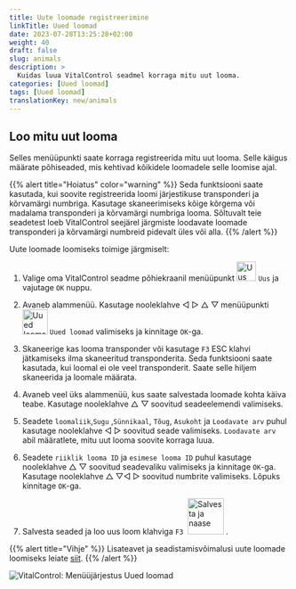 ```yaml
---
title: Uute loomade registreerimine
linkTitle: Uued loomad
date: 2023-07-28T13:25:28+02:00
weight: 40
draft: false
slug: animals
description: >
  Kuidas luua VitalControl seadmel korraga mitu uut looma.
categories: [Uued loomad]
tags: [Uued loomad]
translationKey: new/animals
---
```

## Loo mitu uut looma

Selles menüüpunkti saate korraga registreerida mitu uut looma. Selle käigus määrate põhiseaded, mis kehtivad kõikidele loomadele selle loomise ajal.

{{% alert title="Hoiatus" color="warning" %}}
Seda funktsiooni saate kasutada, kui soovite registreerida loomi järjestikuse transponderi ja kõrvamärgi numbriga. Kasutage skaneerimiseks kõige kõrgema või madalama transponderi ja kõrvamärgi numbriga looma. Sõltuvalt teie seadetest loeb VitalControl seejärel järgmiste loodavate loomade transponderi ja kõrvamärgi numbreid pidevalt üles või alla.
{{% /alert %}}

Uute loomade loomiseks toimige järgmiselt:

1. Valige oma VitalControl seadme põhiekraanil menüüpunkt <img src="/icons/main/new-animal.svg" width="35" align="bottom" alt="Uus loom" /> `Uus` ja vajutage `OK` nuppu.

2. Avaneb alammenüü. Kasutage nooleklahve ◁ ▷ △ ▽ menüüpunkti <img src="/icons/main/new-animals.svg" width="45" align="bottom" alt="Uued loomad" /> `Uued loomad` valimiseks ja kinnitage `OK`-ga.

3. Skaneerige kas looma transponder või kasutage `F3` ESC klahvi jätkamiseks ilma skaneeritud transponderita. Seda funktsiooni saate kasutada, kui loomal ei ole veel transponderit. Saate selle hiljem skaneerida ja loomale määrata.

4. Avaneb veel üks alammenüü, kus saate salvestada loomade kohta käiva teabe. Kasutage nooleklahve △ ▽ soovitud seadeelemendi valimiseks.

5. Seadete `loomaliik`,`Sugu` ,`Sünnikaal`, `Tõug`, `Asukoht` ja `Loodavate arv` puhul kasutage nooleklahve ◁ ▷ soovitud seade valimiseks. `Loodavate arv` abil määratlete, mitu uut looma soovite korraga luua.

6. Seadete `riiklik looma ID` ja `esimese looma ID` puhul kasutage nooleklahve △ ▽ soovitud seadevaliku valimiseks ja kinnitage `OK`-ga. Kasutage nooleklahve △ ▽◁ ▷ soovitud numbrite valimiseks. Lõpuks kinnitage `OK`-ga.

7. Salvesta seaded ja loo uus loom klahviga `F3` &nbsp;<img src="/icons/footer/save_exit.svg" width="65" align="bottom" alt="Salvesta ja naase" />&nbsp;.

{{% alert title="Vihje" %}}
Lisateavet ja seadistamisvõimalusi uute loomade loomiseks leiate [siit](../../settings/animal-registration/).
{{% /alert %}}

   ![VitalControl: Menüüjärjestus Uued loomad](../images/newanimals.png "Loo uued loomad")
